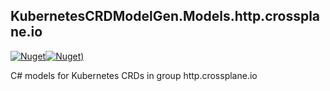 ## KubernetesCRDModelGen.Models.http.crossplane.io
[![Nuget](https://img.shields.io/nuget/vpre/KubernetesCRDModelGen.Models.http.crossplane.io.svg?style=flat-square)](https://www.nuget.org/packages/KubernetesCRDModelGen.Models.http.crossplane.io)[![Nuget)](https://img.shields.io/nuget/dt/KubernetesCRDModelGen.Models.http.crossplane.io.svg?style=flat-square)](https://www.nuget.org/packages/KubernetesCRDModelGen.Models.http.crossplane.io)

C# models for Kubernetes CRDs in group http.crossplane.io